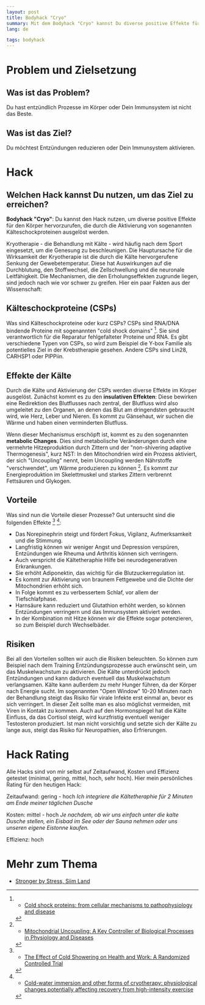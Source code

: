 ```yaml
---
layout: post
title: Bodyhack "Cryo"
summary: Mit dem Bodyhack "Cryo" kannst Du diverse positive Effekte für den Körper hervorrufen, wie zum Beispiel Verringerung von Entzündungen und Stärkung des Immunsystems.
lang: de

tags: bodyhack
---
```


# Problem und Zielsetzung

## Was ist das Problem?
Du hast entzündlich Prozesse im Körper oder Dein Immunsystem ist nicht das Beste.

## Was ist das Ziel?
Du möchtest Entzündungen reduzieren oder Dein Immunsystem aktivieren. 

# Hack

## Welchen Hack kannst Du nutzen, um das Ziel zu erreichen?
**Bodyhack "Cryo"**:
Du kannst den Hack nutzen, um diverse positive Effekte für den Körper hervorzurufen, die durch die Aktivierung von sogenannten Kälteschockproteinen ausgelöst werden. 

Kryotherapie - die Behandlung mit Kälte - wird häufig nach dem Sport eingesetzt, um die Genesung zu beschleunigen. 
Die Hauptursache für die Wirksamkeit der Kryotherapie ist die durch die Kälte hervorgerufene Senkung der Gewebetemperatur.
Diese hat Auswirkungen auf die Durchblutung, den Stoffwechsel, die Zellschwellung und die neuronale Leitfähigkeit.
Die Mechanismen, die den Erholungseffekten zugrunde liegen, sind jedoch nach wie vor schwer zu greifen.
Hier ein paar Fakten aus der Wissenschaft:

## Kälteschockproteine (CSPs)
Was sind Kälteschockproteine oder kurz CSPs?
CSPs sind RNA/DNA bindende Proteine mit sogenannten "cold shock domains" [^1].
Sie sind verantwortlich für die Reparatur fehlgefalteter Proteine und RNA. Es gibt verschiedene Typen von CSPs, so wird zum Beispiel die Y-box Familie als potentielles Ziel in der Krebstherapie gesehen. Andere CSPs sind Lin28, CARHSP1 oder PIPPiin.

## Effekte der Kälte
Durch die Kälte und Aktivierung der CSPs werden diverse Effekte im Körper ausgelöst.
Zunächst kommt es zu den **insulativen Effekten**: 
Diese bewirken eine Redirektion des Blutflusses nach zentral, der Blutfluss wird also umgeleitet zu den Organen, an denen das Blut am dringendsten gebraucht wird, wie Herz, Leber und Nieren. Es kommt zu Gänsehaut, wir suchen die Wärme und haben einen verminderten Blutfluss.

Wenn dieser Mechanismus erschöpft ist, kommt es zu den sogenannten **metabolic Changes**.
Dies sind metabolische Veränderungen durch eine vermehrte Hitzeproduktion durch Zittern und der "non-shivering adaptive Thermogenesis", kurz NST:
In den Mitochondrien wird ein Prozess aktiviert, der sich "Uncoupling" nennt, beim Uncoupling werden Nährstoffe "verschwendet", um Wärme produzieren zu können [^2].
Es kommt zur Energieproduktion im Skelettmuskel und starkes Zittern verbrennt Fettsäuren und Glykogen.

## Vorteile
Was sind nun die Vorteile dieser Prozesse? 
Gut untersucht sind die folgenden Effekte [^3] [^4]: 
- Das Norepinephrin steigt und fördert Fokus, Vigilanz, Aufmerksamkeit und die Stimmung.
- Langfristig können wir weniger Angst und Depression verspüren, Entzündungen wie Rheuma und Arthritis können sich verringern.
- Auch verspricht die Kältetheraphie Hilfe bei neurodegenerativen Erkrankungen.
- Sie erhöht Adiponektin, das wichtig für die Blutzuckerregulation ist.
- Es kommt zur Aktivierung von braunem Fettgewebe und die Dichte der Mitochondrien erhöht sich.
- In Folge kommt es zu verbessertem Schlaf, vor allem der Tiefschlafphase.
- Harnsäure kann reduziert und Glutathion erhöht werden, so können Entzündungen verringern und das Immunsystem aktiviert werden.
- In der Kombination mit Hitze können wir die Effekte sogar potenzieren, so zum Beispiel durch Wechselbäder.

## Risiken
Bei all den Vorteilen sollten wir auch die Risiken beleuchten. 
So können zum Beispiel nach dem Training Entzündungsprozesse auch erwünscht sein, um das Muskelwachstum zu aktivieren. 
Die Kälte unterdrückt jedoch Entzündungen und kann dadurch eventuell das Muskelwachstum verlangsamen.
Kälte kann außerdem zu mehr Hunger führen, da der Körper nach Energie sucht.
Im sogenannten "Open Window" 10-20 Minuten nach der Behandlung steigt das Risiko für virale Infekte erst einmal an, bevor es sich verringert. 
In dieser Zeit sollte man es also möglichst vermeiden, mit Viren in Kontakt zu kommen.
Auch auf den Hormonspiegel hat die Kälte Einfluss, da das Cortisol steigt, wird kurzfristig eventuell weniger Testosteron produziert.
Ist man nicht vorsichtig und setzte sich der Kälte zu lange aus, steigt das Risiko für Neuropathien, also Erfrierungen.

# Hack Rating
Alle Hacks sind von mir selbst auf Zeitaufwand, Kosten und Effizienz getestet (minimal, gering, mittel, hoch, sehr hoch). Hier mein persönliches Rating für den heutigen Hack:

Zeitaufwand: gering - hoch _Ich integriere die Kältetheraphie für 2 Minuten am Ende meiner täglichen Dusche_

Kosten: mittel - hoch _Je nachdem, ob wir uns einfach unter die kalte Dusche stellen, ein Eisbad im See oder der Sauna nehmen oder uns unseren eigene Eistonne kaufen._

Effizienz: hoch

# Mehr zum Thema
- [Stronger by Stress, Siim Land](https://www.bing.com/ck/a?!&&p=2934346fe6291614JmltdHM9MTcwNTYyMjQwMCZpZ3VpZD0wYmNhZjY5My05OWI2LTY4NjQtMzMxYy1lNTYxOThkNTY5OTUmaW5zaWQ9NTE1MQ&ptn=3&ver=2&hsh=3&fclid=0bcaf693-99b6-6864-331c-e56198d56995&u=a1L3ZpZGVvcy9zZWFyY2g_cT1TdHJvbmdlcitieStTdHJlc3MlMmMrU2lpbStMYW5kJnFwdnQ9U3Ryb25nZXIrYnkrU3RyZXNzJTJjK1NpaW0rTGFuZCZGT1JNPVZEUkU&ntb=1)

[^1]: - [Cold shock proteins: from cellular mechanisms to pathophysiology and disease](https://www.ncbi.nlm.nih.gov/pmc/articles/PMC6158828/)

[^2]: - [Mitochondrial Uncoupling: A Key Controller of Biological Processes in Physiology and Diseases](https://www.ncbi.nlm.nih.gov/pmc/articles/PMC6721602/)

[^3]: - [The Effect of Cold Showering on Health and Work: A Randomized Controlled Trial](https://journals.plos.org/plosone/article?id=10.1371/journal.pone.0161749)

[^4]: - [Cold-water immersion and other forms of cryotherapy: physiological changes potentially affecting recovery from high-intensity exercise](https://pubmed.ncbi.nlm.nih.gov/24004719/)

